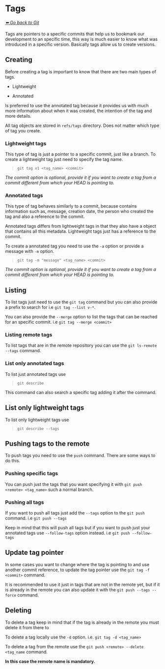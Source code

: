 # Tags

*[:arrow_left: Go back to Git](./GIT.md)*


Tags are pointers to a specific commits that help us to bookmark our development to an specific time, this way is much easier to know what was introduced in a specific version. Basically tags allow us to create versions.

## Creating

Before creating a tag is important to know that there are two main types of tags. 

- Lightweight 

- Annotated

Is preferred to use the annotated tag because it provides us with much more information about when it was created, the intention of the tag and more details.

All tag objects are stored in `refs/tags` directory. Does not matter which type of tag you create.

### Lightweight tags

This type of tag is just a pointer to a specific commit, just like a branch. To create a lightweight tag just need to specify the tag name.

> `git tag v1 <tag_name> <commit>`

*The commit option is optional, provide it if you want to create a tag from a commit different from which your HEAD is pointing to.*

### Annotated tags

This type of tag behaves similarly to a commit, because contains information such as, message, creation date, the person who created the tag and also a reference to the commit.

Annotated tags differs from lightweight tags in that they also have a object that contains all this metadata. Lightweight tags just has a reference to the commit.

To create a annotated tag you need to use the `-a` option or provide a message with `-m` option.

> `git tag -m "message" <tag_name> <commit>`

*The commit option is optional, provide it if you want to create a tag from a commit different from which your HEAD is pointing to.*

## Listing

To list tags just need to use the `git tag` command but you can also provide a prefix to search for i.e `git tag --list v-*`.

You can also provide the `--merge` option to list the tags that can be reached for an specific commit. i.e `git tag --merge <commit>`

### Listing remote tags

To list tags that are in the remote repository you can use the `git ls-remote --tags` command.

### List only annotated tags

To list just annotated tags use 

> `git describe`

This command can also search a specific tag adding it after the command. 

## List only lightweight tags

To list only lightweight tags use

> `git describe --tags`

## Pushing tags to the remote

To push tags you need to use the `push` command. There are some ways to do this.

### Pushing specific tags

You can push just the tags that you want specifying it with `git push <remote> <tag_name>` such a normal branch.

### Pushing all tags

If you want to push all tags just add the `--tags` option to the `git push` command. i.e `git push --tags`

Keep in mind that this will push all tags but if you want to push just your annotated tags use `--follow-tags` option instead. i.e `git push --follow-tags`

## Update tag pointer

In some cases you want to change where the tag is pointing to and use another commit reference, to update the tag pointer use the `git tag -f <commit>` command.

It is recommended to use it just in tags that are not in the remote yet, but if it is already in the remote you can also update it with the `git push --tags --force` command.

## Deleting

To delete a tag keep in mind that if the tag is already in the remote you must delete it from there to

To delete a tag locally use the `-d` option. i.e. `git tag -d <tag_name>`

To delete a tag from the remote use the `git push <remote> --delete <tag_name` command.

**In this case the remote name is mandatory.**